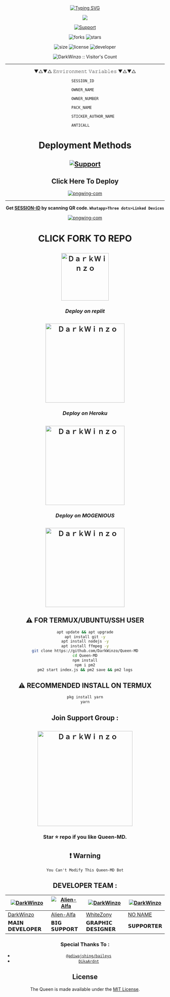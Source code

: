 <div align="center">
<a href="https://git.io/typing-svg"><img src="https://readme-typing-svg.demolab.com?font=Bungee+Shade&size=50&pause=1000&color=F710B1&center=true&width=910&height=100&lines=I'm+Queen;Multi+Device+Whatsapp+Bot;Coded+By+DarkWinzo" alt="Typing SVG" /></a>

 
 <p align="center">
<a href="https://github.com/DarkWinzo/Queen-MD"><img align="center" src="https://github-cardname.caliph.my.id/api?name=Queen&description=Hello,%20I%20am%20Queen%20MD.%20I%20am%20First%20Multi-device%20Whatsapp%20%Sinhala20Bot,%20You%20Can%20Deploy%20Me%20%20%20enjoy%20Futures&image=https://i.ibb.co/5hYmkkK/Menu.png&backgroundColor=%23ecf0f1&instagram=@darkWinzo&github=DarkWinzo&pattern=ticTacToe&colorPattern=%23eaeaea&site=youtube.com/DarkWinzo"/></a>
</p>
 
 
 
 <p align="center">
  <a href="https://github.com/DarkWinzo"><img title="Support" src="https://img.shields.io/badge/maintained-Yes-cyan.svg?style=for-the-badge&logo=xcode" /></a>
</p>


 ![forks](https://img.shields.io/github/forks/DarkWinzo/Queen-MD?label=Forks&style=social)
![stars](https://img.shields.io/github/stars/DarkWinzo/Queen-MD?style=social)

![size](https://img.shields.io/github/repo-size/DarkWinzo/Queen-MD?color=purple&label=Repo%20Size&style=plastic)
![license](https://img.shields.io/github/license/DarkWinzo/Queen-MD?color=purple&label=License&style=plastic)
![developer](https://img.shields.io/static/v1?label=Author&message=Dark%20Winzo&color=purple&style=plastic)
 
 <p align="center"><img src="https://profile-counter.glitch.me/{DarkWinzo}/count.svg" alt="DarkWinzo :: Visitor's Count" /></p>

 
 
---


  <p align="center"> 
                ▼△▼△ 𝙴𝚗𝚟𝚒𝚛𝚘𝚗𝚖𝚎𝚗𝚝 𝚅𝚊𝚛𝚒𝚊𝚋𝚕𝚎𝚜 ▼△▼△
   
   
   
```              SESSION_ID                ```
   
```              OWNER_NAME                ```
   
```              OWNER_NUMBER              ```

```              PACK_NAME                 ```   
   
```              STICKER_AUTHOR_NAME       ``` 

```              ANTICALL                  ```    
 </p>
 
 
# Deployment Methods
 <a href="https://github.com/DarkWinzo"><img title="Support" src="https://img.shields.io/badge/Queen%20MD%20Deploy%20instructions-Touch%20Here-orange.svg?style=for-the-badge&logo=xcode" /></a>   
---
## Click Here To Deploy

<a href="https://queen-qr"><img src="https://images.getpng.net/uploads/preview/set-click-here-button-with-pointer-hand-clicking-option-55-1151640019290kqlgctqwhq.webp" alt="pngwing-com" border="0"></a>

---

**Get [SESSION-ID](https://queen-md-qr.darkwinzo.repl.co/) by scanning QR code. `Whatapp>Three dots>Linked Devices`**   

 
<a href="https://queen-qr.darkwinso.repl.co/"><img src="https://i.ibb.co/0BgD6LF/pngwing-com.png" alt="pngwing-com" border="0"></a>

 

 
# CLICK FORK TO REPO


<a href="https://github.com/DarkWinzo/Queen-MD/fork"><img title="ＤａｒｋＷｉｎｚｏ" src="https://wac-cdn.atlassian.com/dam/jcr:8da54c66-2109-41df-af77-b575b30e2edc/Git@2x.png?cdnVersion=745" width="150"></a> 
-- 

###  ***Deploy on replit*** 
 
<a href="https://replit.com/@DarkWinzo/Queen-MD?v=1"><img title="ＤａｒｋＷｉｎｚｏ" src="https://repl.it/badge/github/quiec/whatsasena" width="250"></a> 
--
 
### ***Deploy on Heroku***

<a href="https://heroku.com/deploy?template=https://github.com/DarkWinzo/Queen-MD "><img title="ＤａｒｋＷｉｎｚｏ" src="https://www.herokucdn.com/deploy/button.svg" width="250"></a>
---
 
 ### ***Deploy on MOGENIOUS***
 
 <a href="https://studio.mogenius.com/studio/cloud-space/cloud-space-overview"><img title="ＤａｒｋＷｉｎｚｏ" src="https://studio.mogenius.com/assets/logos/logo-mogenius-logo-quer.svg" width="250"></a> 
--
  
  ## ⚠️ FOR TERMUX/UBUNTU/SSH USER

```bash
apt update && apt upgrade
apt install git -y
apt install nodejs -y
apt install ffmpeg -y
git clone https://github.com/DarkWinzo/Queen-MD
cd Queen-MD
npm install
npm i pm2
pm2 start index.js && pm2 save && pm2 logs
```

## ⚠️ RECOMMENDED INSTALL ON TERMUX

```bash
pkg install yarn
yarn
```
## Join Support Group :

<a href="https://chat.whatsapp.com/CZQwGCvcyNKIVW3gPF7GqX"><img title="ＤａｒｋＷｉｎｚｏ" src="https://i.ibb.co/GWnd0H8/Supportgp.png" width="300" border="0"></a>
-- 

### **Star ⭐ repo if you like Queen-MD.**

## ❗ Warning
 ```You Can't Modify This Queen-MD Bot```
 
 ## DEVELOPER TEAM :
 
  <div align="center">
  
| [![DarkWinzo](https://github.com/DarkWinzo.png?size=200)](https://github.com/DarkWinzo) | [![Alien-Alfa](https://github.com/Alien-alfa.png?size=200)](https://github.com/Alien-Alfa) | [![DarkWinzo](https://github.com/WhiteZony.png?size=200)](https://github.com/WhiteZony) | [![DarkWinzo](https://github.com/DarkWinzo.png?size=200)](https://github.com/DarkWinzo) |
|----|----|----|----|
| [DarkWinzo](https://github.com/DarkWinzo) | [Alien-Alfa](https://github.com/Alien-Alfa) | [WhiteZony](https://github.com/WhiteZony) | [NO NAME](https://github.com) |
|  𝗠𝗔𝗜𝗡 𝗗𝗘𝗩𝗘𝗟𝗢𝗣𝗘𝗥 | 𝗕𝗜𝗚 𝗦𝗨𝗣𝗣𝗢𝗥𝗧 | 𝗚𝗥𝗔𝗣𝗛𝗜𝗖 𝗗𝗘𝗦𝗜𝗚𝗡𝗘𝗥 | 𝗦𝗨𝗣𝗣𝗢𝗥𝗧𝗘𝗥 |
  
  </div>


### Special Thanks To : 
 
- [`@adiwajshing/baileys`](https://github.com/adiwajshing/baileys)
- [`DikaArdnt`](https://github.com/DikaArdnt)
 
## License

The Queen is made available under the [MIT License](https://github.com/DarkWinzo/Queen-MD/blob/main/LICENCE). 
